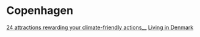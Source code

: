 # Copenhagen

[24 attractions rewarding your climate-friendly actions\_\_](https://www.visitcopenhagen.com/copenhagen/activities/24-attractions-rewarding-your-climate-friendly-actions-cloned)
[Living in Denmark](https://github.com/peterampazzo/living-in-denmark)
